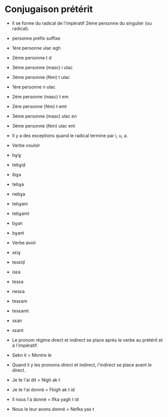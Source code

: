 # Conjugaison prétérit

- Il se forme du radical de l'impératif 2ème personne du singulier (ou radical).

- personne préfix suffixe

- 1ère personne ulac egh
- 2ème personne t d
- 3ème personne (masc) i ulac
- 3ème personne (fém) t ulac

- 1ère personne n ulac
- 2ère personne (masc) t em
- 2ère personne (fém) t emt
- 3ème personne (masc) ulac en
- 3ème personne (fém) ulac ent

- Il y a des exceptions quand le radical termine par i, u, a.
- Verbe vouloir
- bɣiɣ
- tebɣiḍ
- ibɣa
- tebɣa
- nebɣa
- tebɣam
- tebɣamt
- bɣan
- bɣant

- Verbe avoir
- sɛiɣ
- tesɛiḍ
- isɛa
- tesɛa
- nesɛa
- tesɛam
- tesɛamt
- sɛan
- sɛant

- Le pronom régime direct et indirect se place après le verbe au prétérit et à l'impératif.
- Sekn it = Montre le

- Quand il y les pronoms direct et indirect, l'indirect se place avant le direct.
- Je te l'ai dit = Nigh ak t
- Je te l'ai donné = Fkigh ak t id
- Il nous l'a donné = Ifka yagh t id
- Nous le leur avons donné = Nefka yas t